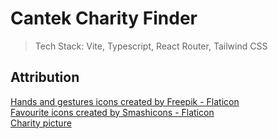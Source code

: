 # Cantek Charity Finder

> Tech Stack: Vite, Typescript, React Router, Tailwind CSS

## Attribution
<a href="https://www.flaticon.com/free-icons/hands-and-gestures" title="hands and gestures icons">Hands and gestures icons created by Freepik - Flaticon</a>  
<a href="https://www.flaticon.com/free-icons/favourite" title="favourite icons">Favourite icons created by Smashicons - Flaticon</a>  
[Charity picture](https://unsplash.com/photos/A4Ax1ApccfA?utm_content=creditShareLink&utm_medium=referral&utm_source=unsplash)